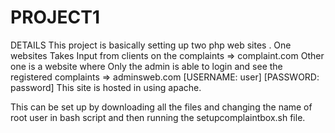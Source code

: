 # PROJECT1
DETAILS
This project is basically setting up two php web sites .
One websites Takes Input from clients on the complaints => complaint.com
Other one is a website where Only the admin is able to login and see the registered complaints => adminsweb.com
[USERNAME: user]
[PASSWORD: password]
This site is hosted in using apache.

This can be set up by downloading all the files and changing the name of root user in bash script and then running the setupcomplaintbox.sh file. 
